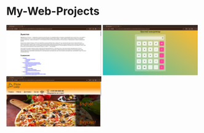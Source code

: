 # My-Web-Projects

<div>
<img width="49%" src="Huston/HustonSite.png"/>
<img width="49%" src="Calculator/CalculatorSite.png"/>
<img width="49%" src="PizzaDelivery/PizzaSite.png"/>
</div>
